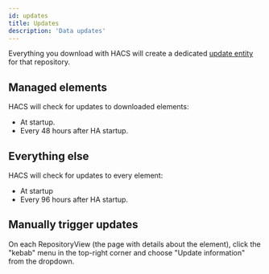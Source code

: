 ```yaml
---
id: updates
title: Updates
description: 'Data updates'
---
```


Everything you download with HACS will create a dedicated [update entity](/docs/entities/update.md) for that repository.

## Managed elements

HACS will check for updates to downloaded elements:

- At startup.
- Every 48 hours after HA startup.

## Everything else

HACS will check for updates to every element:

- At startup
- Every 96 hours after HA startup.

## Manually trigger updates

On each RepositoryView (the page with details about the element), click the "kebab" menu in the top-right corner and choose "Update information" from the dropdown.
